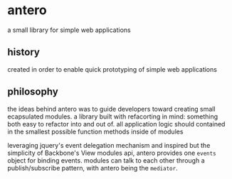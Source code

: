 # antero
a small library for simple web applications

## history

created in order to enable quick prototyping of simple web applications

## philosophy

the ideas behind antero was to guide developers toward creating small ecapsulated modules. a library built with refacorting in mind: something both easy to refactor into and out of. all application logic should contained in the smallest possible function methods inside of modules

leveraging jquery's event delegation mechanism and inspired but the simplicity of Backbone's View modules api, antero provides one `events` object for binding events.  modules can talk to each other through a publish/subscribe pattern, with antero being the `mediator`.
